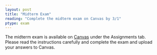 ```yaml
---
layout: post
title: "Midterm Exam"
reading: "Complete the midterm exam on Canvas by 3/1"
ptype: exam
---
```


The midterm exam is available on [Canvas](https://canvas.iastate.edu/courses/46870/assignments) under the Assignments tab. Please read the instructions carefully and complete the exam and upload your answers to Canvas. 